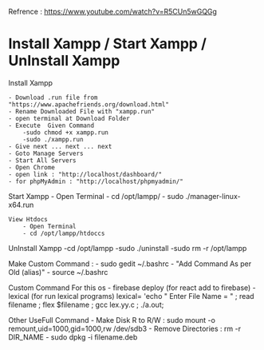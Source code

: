 Refrence : https://www.youtube.com/watch?v=R5CUn5wGQGg
<h1>Install Xampp / Start Xampp / UnInstall Xampp</h1>

Install Xampp

    - Download .run file from "https://www.apachefriends.org/download.html"
    - Rename Downloaded File with "xampp.run"
    - open terminal at Download Folder
    - Execute  Given Command
        -sudo chmod +x xampp.run
        -sudo ./xampp.run
    - Give next ... next ... next
    - Goto Manage Servers 
    - Start All Servers
    - Open Chrome
    - open link : "http://localhost/dashboard/"
    - for phpMyAdmin : "http://localhost/phpmyadmin/"

Start Xampp
       - Open Terminal
       - cd /opt/lampp/
       - sudo ./manager-linux-x64.run

    View Htdocs
        - Open Terminal
        - cd /opt/lampp/htdoccs

UnInstall Xampp
        -cd /opt/lampp
        -sudo ./uninstall
        -sudo rm -r /opt/lampp

Make Custom Command :
        - sudo gedit ~/.bashrc
        - "Add Command As per Old (alias)"
        - source ~/.bashrc


Custom Command For this os
    - firebase deploy (for react add to firebase)
    - lexical (for run lexical programs) lexical= 'echo " Enter File Name = " ; read filename ; flex $filename ; gcc lex.yy.c ; ./a.out;


Other UseFull Command
    - Make Disk R to R/W : sudo mount -o remount,uid=1000,gid=1000,rw /dev/sdb3
    - Remove Directories : rm -r DIR_NAME
    - sudo dpkg -i filename.deb 
